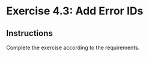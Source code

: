 # Exercise 4.3: Add Error IDs

## Instructions

Complete the exercise according to the requirements.
